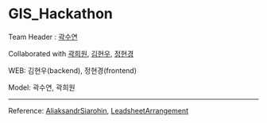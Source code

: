 # GIS_Hackathon

Team Header : [곽수연](https://github.com/suyeon-K)

Collaborated with [곽희원](https://github.com/HeewonKwak), [김현우](https://github.com/codemkim), [정현경](https://github.com/hyeonkyeong31)

WEB: 김현우(backend), 정현경(frontend)

Model: 곽수연, 곽희원

***

Reference: [AliaksandrSiarohin](https://github.com/AliaksandrSiarohin/first-order-model), [LeadsheetArrangement](https://github.com/liuhaumin/LeadsheetArrangement)
